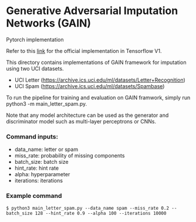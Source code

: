 # Generative Adversarial Imputation Networks (GAIN)

Pytorch implementation

Refer to this [link](https://github.com/jsyoon0823/GAIN) for the official implementation in Tensorflow V1.


This directory contains implementations of GAIN framework for imputation
using two UCI datasets.

-   UCI Letter (https://archive.ics.uci.edu/ml/datasets/Letter+Recognition)
-   UCI Spam (https://archive.ics.uci.edu/ml/datasets/Spambase)

To run the pipeline for training and evaluation on GAIN framwork, simply run 
python3 -m main_letter_spam.py.

Note that any model architecture can be used as the generator and 
discriminator model such as multi-layer perceptrons or CNNs. 

### Command inputs:

-   data_name: letter or spam
-   miss_rate: probability of missing components
-   batch_size: batch size
-   hint_rate: hint rate
-   alpha: hyperparameter
-   iterations: iterations

### Example command

```shell
$ python3 main_letter_spam.py --data_name spam --miss_rate 0.2 --batch_size 128 --hint_rate 0.9 --alpha 100 --iterations 10000
```

